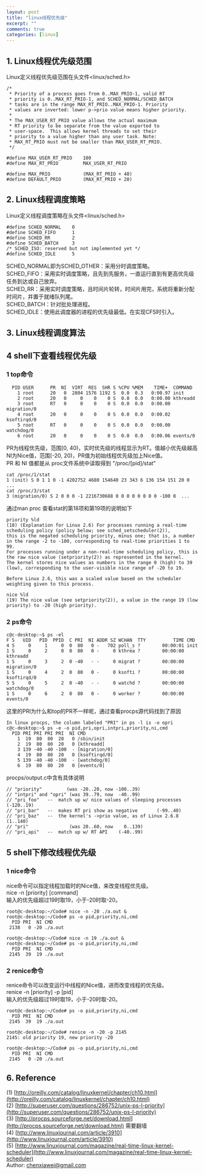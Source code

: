 ```yaml
---
layout: post
title: "linux线程优先级"
excerpt: ""
comments: true
categories: [linux]
---
```

## 1. Linux线程优先级范围
Linux定义线程优先级范围在头文件<linux/sched.h>

	/*
	 * Priority of a process goes from 0..MAX_PRIO-1, valid RT
	 * priority is 0..MAX_RT_PRIO-1, and SCHED_NORMAL/SCHED_BATCH
	 * tasks are in the range MAX_RT_PRIO..MAX_PRIO-1. Priority
	 * values are inverted: lower p->prio value means higher priority.
	 *
	 * The MAX_USER_RT_PRIO value allows the actual maximum
	 * RT priority to be separate from the value exported to
	 * user-space.  This allows kernel threads to set their
	 * priority to a value higher than any user task. Note:
	 * MAX_RT_PRIO must not be smaller than MAX_USER_RT_PRIO.
	 */
	 
	#define MAX_USER_RT_PRIO	100
	#define MAX_RT_PRIO			MAX_USER_RT_PRIO

	#define MAX_PRIO			(MAX_RT_PRIO + 40)
	#define DEFAULT_PRIO		(MAX_RT_PRIO + 20)

## 2. Linux线程调度策略
Linux定义线程调度策略在头文件<linux/sched.h>

	#define SCHED_NORMAL	0
	#define SCHED_FIFO		1
	#define SCHED_RR		2
	#define SCHED_BATCH		3
	/* SCHED_ISO: reserved but not implemented yet */
	#define SCHED_IDLE		5

SCHED_NORMAL即为SCHED_OTHER：采用分时调度策略。  
SCHED_FIFO：采用实时调度策略，且先到先服务，一直运行直到有更高优先级任务到达或自己放弃。  
SCHED_RR：采用实时调度策略，且时间片轮转，时间片用完，系统将重新分配时间片，并置于就绪队列尾。  
SCHED_BATCH：针对批处理进程。  
SCHED_IDLE：使用此调度器的进程的优先级最低。在实现CFS时引入。  

## 3. Linux线程调度算法

## 4 shell下查看线程优先级

### 1 top命令

	  PID USER      PR  NI  VIRT  RES  SHR S %CPU %MEM    TIME+  COMMAND                                                                          
		1 root      20   0  2804 1576 1192 S  0.0  0.3   0:00.97 init                                                                           
		2 root      20   0     0    0    0 S  0.0  0.0   0:00.00 kthreadd                                                                       
		3 root      RT   0     0    0    0 S  0.0  0.0   0:00.00 migration/0                                                                    
		4 root      20   0     0    0    0 S  0.0  0.0   0:00.02 ksoftirqd/0                                                                    
		5 root      RT   0     0    0    0 S  0.0  0.0   0:00.00 watchdog/0                                                                     
		6 root      20   0     0    0    0 S  0.0  0.0   0:00.06 events/0     

PR为线程优先级，范围[0, 40)，实时优先级的线程显示为RT。值越小优先级越高  
NI为Nice值，范围[-20, 20)，PR值为初始线程优先级加上Nice值。  
PR 和 NI 值都是从 proc文件系统中读取得到 "/proc/[pid]/stat"

	cat /proc/1/stat
	1 (init) S 0 1 1 0 -1 4202752 4680 154640 23 343 6 136 154 151 20 0 ...
	cat /proc/3/stat
	3 (migration/0) S 2 0 0 0 -1 2216730688 0 0 0 0 0 0 0 0 -100 0  ...

通过man proc 查看stat的第18项和第19项的说明如下

	priority %ld
	(18) (Explanation for Linux 2.6) For processes running a real-time scheduling policy (policy below; see sched_setscheduler(2)), 
	this is the negated scheduling priority, minus one; that is, a number in the range -2 to -100, corresponding to real-time priorities 1 to 99. 
	For processes running under a non-real-time scheduling policy, this is the raw nice value (setpriority(2)) as represented in the kernel. 
	The kernel stores nice values as numbers in the range 0 (high) to 39 (low), corresponding to the user-visible nice range of -20 to 19.

	Before Linux 2.6, this was a scaled value based on the scheduler weighting given to this process.

	nice %ld
	(19) The nice value (see setpriority(2)), a value in the range 19 (low priority) to -20 (high priority).
	
### 2 ps命令

	c@c-desktop:~$ ps -el
	F S   UID   PID  PPID  C PRI  NI ADDR SZ WCHAN  TTY          TIME CMD
	4 S     0     1     0  0  80   0 -   702 poll_s ?        00:00:01 init
	1 S     0     2     0  0  80   0 -     0 kthrea ?        00:00:00 kthreadd
	1 S     0     3     2  0 -40   - -     0 migrat ?        00:00:00 migration/0
	1 S     0     4     2  0  80   0 -     0 ksofti ?        00:00:00 ksoftirqd/0
	5 S     0     5     2  0 -40   - -     0 watchd ?        00:00:00 watchdog/0
	1 S     0     6     2  0  80   0 -     0 worker ?        00:00:00 events/0
	
这里的PRI为什么和top的PR不一样呢，通过查看procps源代码找到了原因

	In linux procps, the column labeled "PRI" in ps -l is -o opri
	c@c-desktop:~$ ps -e -o pid,pri,opri,intpri,priority,ni,cmd
	  PID PRI PRI PRI PRI  NI CMD
		1  19  80  80  20   0 /sbin/init
		2  19  80  80  20   0 [kthreadd]
		3 139 -40 -40 -100  - [migration/0]
		4  19  80  80  20   0 [ksoftirqd/0]
		5 139 -40 -40 -100  - [watchdog/0]
		6  19  80  80  20   0 [events/0]

procps/output.c中含有具体说明

	// "priority"         (was -20..20, now -100..39)
	// "intpri" and "opri" (was 39..79, now  -40..99)
	// "pri_foo"   --  match up w/ nice values of sleeping processes (-120..19)
	// "pri_bar"   --  makes RT pri show as negative       (-99..40)
	// "pri_baz"   --  the kernel's ->prio value, as of Linux 2.6.8     (1..140)
	// "pri"               (was 20..60, now    0..139)
	// "pri_api"   --  match up w/ RT API    (-40..99)

## 5 shell下修改线程优先级

### 1 nice命令
nice命令可以指定线程加载时的Nice值，来改变线程优先级。  
nice -n [priority] [command]   
输入的优先级超过19时取19，小于-20时取-20。

	root@c-desktop:~/Code# nice -n -20 ./a.out &
	root@c-desktop:~/Code# ps -o pid,priority,ni,cmd
	  PID PRI  NI CMD
	 2138   0 -20 ./a.out
	 
	root@c-desktop:~/Code# nice -n 19 ./a.out &
	root@c-desktop:~/Code# ps -o pid,priority,ni,cmd
	  PID PRI  NI CMD
	 2145  39  19 ./a.out

### 2 renice命令
renice命令可以改变运行中线程的Nice值，进而改变线程的优先级。  
renice -n [priority] -p [pid]   
输入的优先级超过19时取19，小于-20时取-20。

	root@c-desktop:~/Code# ps -o pid,priority,ni,cmd
	  PID PRI  NI CMD
	 2145  39  19 ./a.out
	 
	root@c-desktop:~/Code# renice -n -20 -p 2145
	2145: old priority 19, new priority -20
	
	root@c-desktop:~/Code# ps -o pid,priority,ni,cmd
	  PID PRI  NI CMD
	 2145   0 -20 ./a.out

## 6. Reference
(1) [http://oreilly.com/catalog/linuxkernel/chapter/ch10.html](http://oreilly.com/catalog/linuxkernel/chapter/ch10.html)<br>
(2) [http://superuser.com/questions/286752/unix-ps-l-priority](http://superuser.com/questions/286752/unix-ps-l-priority)<br>
(3) [http://procps.sourceforge.net/download.html](http://procps.sourceforge.net/download.html) 需要翻墙<br>
(4) [http://www.linuxjournal.com/article/3910](http://www.linuxjournal.com/article/3910)<br>
(5) [http://www.linuxjournal.com/magazine/real-time-linux-kernel-scheduler](http://www.linuxjournal.com/magazine/real-time-linux-kernel-scheduler)<br>
Author: chenxiawei@gmail.com<br>